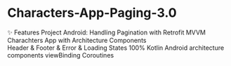 # Characters-App-Paging-3.0
✨ Features Project Android:
Handling Pagination with Retrofit 
MVVM Charachters App with Architecture Components  
Header & Footer & Error & Loading States 
100% Kotlin
Android architecture components
viewBinding
Coroutines
